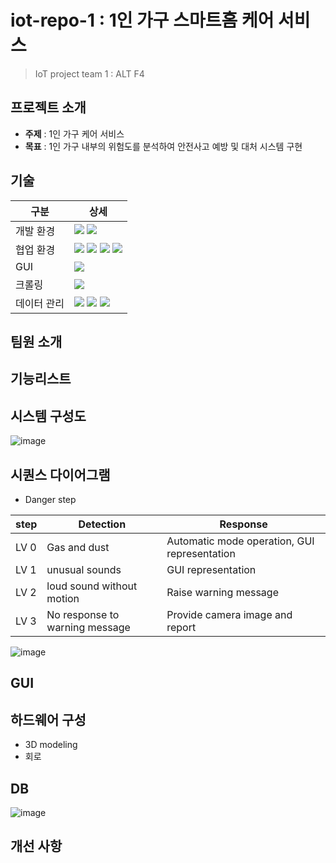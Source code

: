 # iot-repo-1 : 1인 가구 스마트홈 케어 서비스
> IoT project team 1 : ALT F4 <br>
## 프로젝트 소개
- **주제** : 1인 가구 케어 서비스
- **목표** : 1인 가구 내부의 위험도를 분석하여 안전사고 예방 및 대처 시스템 구현
## 기술
| 구분 | 상세 |
|------------------|--------------------|
|개발 환경|<img src="https://img.shields.io/badge/python-3776AB?style=for-the-badge&logo=python&logoColor=white"> <img src="https://img.shields.io/badge/Arduino-00878F?style=for-the-badge&logo=arduino">| |
|협업 환경|<img src="https://img.shields.io/badge/GiHub-181717?style=for-the-badge&logo=github">  <img src="https://img.shields.io/badge/slack-4A154B?style=for-the-badge&logo=slack&logoColor=white"> <img src="https://img.shields.io/badge/Draw.io-F08705?style=for-the-badge">  <img src="https://img.shields.io/badge/Jira-0052CC?style=for-the-badge&logo=jira">|
|GUI|<img src="https://img.shields.io/badge/PyQt5-21C25E?style=for-the-badge&logo=quicktype">|
|크롤링| <img src="https://img.shields.io/badge/selenium-43B02A?style=for-the-badge&logo=selenium&logoColor=white">|
|데이터 관리| <img src="https://img.shields.io/badge/OpenCV-5C3EE8?style=for-the-badge&logo=OpenCV">  <img src="https://img.shields.io/badge/pandas-150458?style=for-the-badge&logo=pandas&logoColor=white">  <img src="https://img.shields.io/badge/mysql-4479A1?style=for-the-badge&logo=mysql&logoColor=white">|
## 팀원 소개
## 기능리스트
## 시스템 구성도
![image](https://github.com/addinedu-ros-5th/iot-repo-1/assets/86091697/a405b802-879b-45e0-99e4-ab16f518d044)
## 시퀀스 다이어그램
- Danger step

| step | Detection | Response |
|-----------|-------------|-----------|
|LV 0|Gas and dust|Automatic mode operation, GUI representation|
|LV 1|unusual sounds|GUI representation|
|LV 2|loud sound without motion|Raise warning message|
|LV 3|No response to warning message|Provide camera image and report|


![image](https://github.com/addinedu-ros-5th/iot-repo-1/assets/86091697/abc981ec-fb06-4058-a5f3-009f99863aa3)
## GUI
## 하드웨어 구성
- 3D modeling
- 회로
## DB
![image](https://github.com/addinedu-ros-5th/iot-repo-1/assets/86091697/9e66fc68-5210-473c-94e1-2ceec4b37a72)
## 개선 사항
